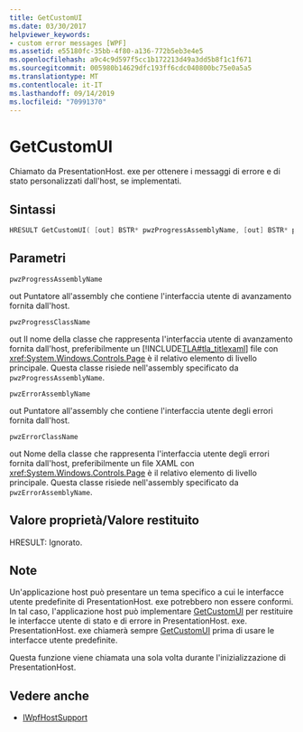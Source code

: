 ```yaml
---
title: GetCustomUI
ms.date: 03/30/2017
helpviewer_keywords:
- custom error messages [WPF]
ms.assetid: e55180fc-35bb-4f80-a136-772b5eb3e4e5
ms.openlocfilehash: a9c4c9d597f5cc1b172213d49a3dd5b8f1c1f671
ms.sourcegitcommit: 005980b14629dfc193ff6cdc040800bc75e0a5a5
ms.translationtype: MT
ms.contentlocale: it-IT
ms.lasthandoff: 09/14/2019
ms.locfileid: "70991370"
---
```

# <a name="getcustomui"></a>GetCustomUI
Chiamato da PresentationHost. exe per ottenere i messaggi di errore e di stato personalizzati dall'host, se implementati.  
  
## <a name="syntax"></a>Sintassi  
  
```cpp  
HRESULT GetCustomUI( [out] BSTR* pwzProgressAssemblyName, [out] BSTR* pwzProgressClassName, [out] BSTR* pwzErrorAssemblyName, [out] BSTR* pwzErrorClassName );  
```  
  
## <a name="parameters"></a>Parametri  
 `pwzProgressAssemblyName`  
  
 out Puntatore all'assembly che contiene l'interfaccia utente di avanzamento fornita dall'host.  
  
 `pwzProgressClassName`  
  
 out Il nome della classe che rappresenta l'interfaccia utente di avanzamento fornita dall'host, preferibilmente un [!INCLUDE[TLA#tla_titlexaml](../../../../includes/tlasharptla-titlexaml-md.md)] file con <xref:System.Windows.Controls.Page> è il relativo elemento di livello principale. Questa classe risiede nell'assembly specificato da `pwzProgressAssemblyName`.  
  
 `pwzErrorAssemblyName`  
  
 out Puntatore all'assembly che contiene l'interfaccia utente degli errori fornita dall'host.  
  
 `pwzErrorClassName`  
  
 out Nome della classe che rappresenta l'interfaccia utente degli errori fornita dall'host, preferibilmente un file XAML con <xref:System.Windows.Controls.Page> è il relativo elemento di livello principale. Questa classe risiede nell'assembly specificato da `pwzErrorAssemblyName`.  
  
## <a name="property-valuereturn-value"></a>Valore proprietà/Valore restituito  
 HRESULT: Ignorato.  
  
## <a name="remarks"></a>Note  
 Un'applicazione host può presentare un tema specifico a cui le interfacce utente predefinite di PresentationHost. exe potrebbero non essere conformi. In tal caso, l'applicazione host può implementare [GetCustomUI](getcustomui.md) per restituire le interfacce utente di stato e di errore in PresentationHost. exe. PresentationHost. exe chiamerà sempre [GetCustomUI](getcustomui.md) prima di usare le interfacce utente predefinite.  
  
 Questa funzione viene chiamata una sola volta durante l'inizializzazione di PresentationHost.  
  
## <a name="see-also"></a>Vedere anche

- [IWpfHostSupport](iwpfhostsupport.md)

